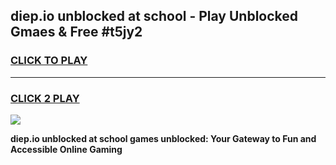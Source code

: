 
## diep.io unblocked at school - Play Unblocked Gmaes & Free #t5jy2
<h3>
<a href="https://news.freeplayer.one?title=diep.io_unblocked_at_school&ref=24F">CLICK TO PLAY</a></h3>
<hr>

<h3>
<a href="https://news.freeplayer.one?title=diep.io_unblocked_at_school&ref=24F">CLICK 2 PLAY</a>
  
</h3>

<a href="https://news.freeplayer.one?title=diep.io_unblocked_at_school&ref=24F/"><img src="https://clearcache.store/games.png"></a>


**diep.io unblocked at school games unblocked: Your Gateway to Fun and Accessible Online Gaming**
